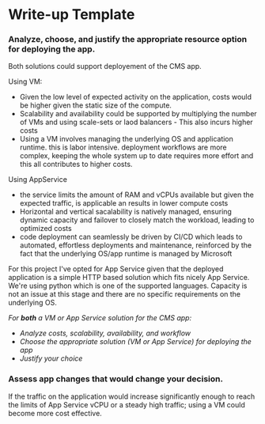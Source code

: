 # Write-up Template

### Analyze, choose, and justify the appropriate resource option for deploying the app.

Both solutions could support deployement of the CMS app.

Using VM:
- Given the low level of expected activity on the application, costs would be higher given the static size of the compute.
- Scalability and availability could be supported by multiplying the number of VMs and using scale-sets or laod balancers - This also incurs higher costs
- Using a VM involves managing the underlying OS and application runtime. this is labor intensive. deployment workflows are more complex, keeping the whole system up to date requires more effort and this all contributes to higher costs.

Using AppService
- the service limits the amount of RAM and vCPUs available but given the expected traffic, is applicable an results in lower compute costs
- Horizontal and vertical sacalability is natively managed, ensuring dynamic capacity and failover to closely match the workload, leading to optimized costs
- code deployment can seamlessly be driven by CI/CD which leads to automated, effortless deployments and maintenance, reinforced by the fact that the underlying OS/app runtime is managed by Microsoft

For this project I've opted for App Service given that the deployed application is a simple HTTP based solution which fits nicely App Service. We're using python which is one of the supported languages. Capacity is not an issue at this stage and there are no specific requirements on the underlying OS.


*For **both** a VM or App Service solution for the CMS app:*
- *Analyze costs, scalability, availability, and workflow*
- *Choose the appropriate solution (VM or App Service) for deploying the app*
- *Justify your choice*

### Assess app changes that would change your decision.

If the traffic on the application would increase significantly enough to reach the limits of App Service vCPU or a steady high traffic; using a VM could become more cost effective. 
